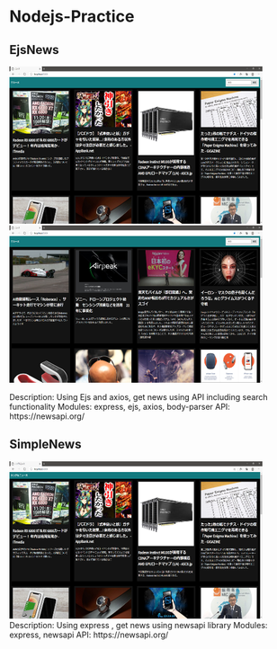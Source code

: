 # Nodejs-Practice

## EjsNews
<p float="left">
  <img src="EjsNews/sample_main.png" alt="sample image main" width="450" height="280">  
  <img src="EjsNews/sample_search.png" alt="sample image search" width="450" height="280">  
</p>
Description: Using Ejs and axios, get news using API including search functionality  
Modules: express, ejs, axios, body-parser  
API: https://newsapi.org/  
  
## SimpleNews
<img src="SimpleNews/sample_main.png" alt="sample image main" width="450" height="280">  
Description: Using express , get news using newsapi library  
Modules: express, newsapi  
API: https://newsapi.org/  
